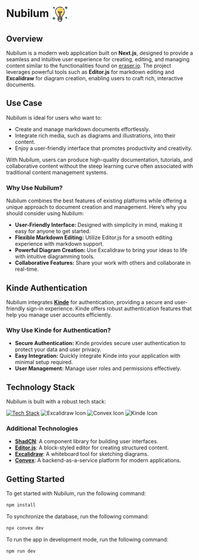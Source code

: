 # Nubilum <img src="./public/lightbulb.png" alt="Nubilum Logo" width="48" height="48" style="vertical-align: middle;"/>


## Overview

Nubilum is a modern web application built on **Next.js**, designed to provide a seamless and intuitive user experience for creating, editing, and managing content similar to the functionalities found on [eraser.io](https://eraser.io). The project leverages powerful tools such as **Editor.js** for markdown editing and **Excalidraw** for diagram creation, enabling users to craft rich, interactive documents.

## Use Case

Nubilum is ideal for users who want to:

- Create and manage markdown documents effortlessly.
- Integrate rich media, such as diagrams and illustrations, into their content.
- Enjoy a user-friendly interface that promotes productivity and creativity.

With Nubilum, users can produce high-quality documentation, tutorials, and collaborative content without the steep learning curve often associated with traditional content management systems.

### Why Use Nubilum?

Nubilum combines the best features of existing platforms while offering a unique approach to document creation and management. Here’s why you should consider using Nubilum:

- **User-Friendly Interface:** Designed with simplicity in mind, making it easy for anyone to get started.
- **Flexible Markdown Editing:** Utilize Editor.js for a smooth editing experience with markdown support.
- **Powerful Diagram Creation:** Use Excalidraw to bring your ideas to life with intuitive diagramming tools.
- **Collaborative Features:** Share your work with others and collaborate in real-time.

## Kinde Authentication

Nubilum integrates **[Kinde](https://kinde.com)** for authentication, providing a secure and user-friendly sign-in experience. Kinde offers robust authentication features that help you manage user accounts efficiently.

### Why Use Kinde for Authentication?

- **Secure Authentication:** Kinde provides secure user authentication to protect your data and user privacy.
- **Easy Integration:** Quickly integrate Kinde into your application with minimal setup required.
- **User Management:** Manage user roles and permissions effectively.

## Technology Stack

Nubilum is built with a robust tech stack:

[![Tech Stack](https://skillicons.dev/icons?i=nextjs,ts,tailwindcss,svg)](https://skillicons.dev)
![Excalidraw Icon](https://excalidraw.com/favicon.ico)
![Convex Icon](https://convex.dev/favicon.ico)
<img src="https://kinde.com/favicon.ico" height="48" width="48" alt="Kinde Icon">

### Additional Technologies

- **[ShadCN](https://ui.shadcn.com)**: A component library for building user interfaces.
- **[Editor.js](https://editorjs.io)**: A block-styled editor for creating structured content.
- **[Excalidraw](https://excalidraw.com)**: A whiteboard tool for sketching diagrams.
- **[Convex](https://convex.dev)**: A backend-as-a-service platform for modern applications.

## Getting Started

To get started with Nubilum, run the following command:

```bash
npm install
```
To synchronize the database, run the following command:
```bash
npx convex dev
```
To run the app in development mode, run the following command:
```bash
npm run dev
```
